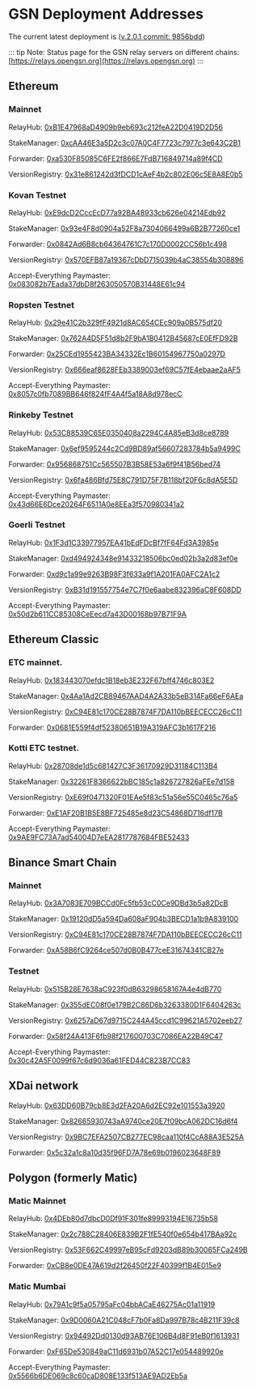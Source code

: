 # GSN Deployment Addresses

The current latest deployment is ([v.2.0.1 commit: 9856bdd](https://github.com/opengsn/gsn/releases/tag/v2.0.1)) <a id="current_latest_deployment_([v.2.0.1_commit:_9856bdd](https://github.com/opengsn/gsn/releases/tag/v2.0.1))"></a>

::: tip Note:
Status page for the GSN relay servers on different chains: [https://relays.opengsn.org](https://relays.opengsn.org)
:::

## Ethereum 

### Mainnet

RelayHub: [0xB1E47968aD4909b9eb693c212feA22D0419D2D56](https://etherscan.io/address/0xB1E47968aD4909b9eb693c212feA22D0419D2D56)

StakeManager: [0xcAA46E3a5D2c3c07A0C4F7723c7977c3e643C2B1](https://etherscan.io/address/0xcAA46E3a5D2c3c07A0C4F7723c7977c3e643C2B1)

Forwarder: [0xa530F85085C6FE2f866E7FdB716849714a89f4CD](https://etherscan.io/address/0xa530F85085C6FE2f866E7FdB716849714a89f4CD)

VersionRegistry: [0x31e861242d3fDCD1cAeF4b2c802E06c5E8A8E0b5](https://etherscan.io/address/0x31e861242d3fDCD1cAeF4b2c802E06c5E8A8E0b5)


### Kovan Testnet

RelayHub: [0xE9dcD2CccEcD77a92BA48933cb626e04214Edb92](https://kovan.etherscan.io/address/0xE9dcD2CccEcD77a92BA48933cb626e04214Edb92)

StakeManager: [0x93e4F8d0904a52F8a7304066499a6B2B77260ce1](https://kovan.etherscan.io/address/0x93e4F8d0904a52F8a7304066499a6B2B77260ce1)

Forwarder: [0x0842Ad6B8cb64364761C7c170D0002CC56b1c498](https://kovan.etherscan.io/address/0x0842Ad6B8cb64364761C7c170D0002CC56b1c498)

VersionRegistry: [0x570EFB87a19367cDbD715039b4aC38554b308896](https://kovan.etherscan.io/address/0x570EFB87a19367cDbD715039b4aC38554b308896)

Accept-Everything Paymaster: [0x083082b7Eada37dbD8f263050570B31448E61c94](https://kovan.etherscan.io/address/0x083082b7Eada37dbD8f263050570B31448E61c94)


### Ropsten Testnet

RelayHub: [0x29e41C2b329fF4921d8AC654CEc909a0B575df20](https://ropsten.etherscan.io/address/0x29e41C2b329fF4921d8AC654CEc909a0B575df20)

StakeManager: [0x762A4D5F51d8b2F9bA1B0412B45687cE0EfFD92B](https://ropsten.etherscan.io/address/0x762A4D5F51d8b2F9bA1B0412B45687cE0EfFD92B)

Forwarder: [0x25CEd1955423BA34332Ec1B60154967750a0297D](https://ropsten.etherscan.io/address/0x25CEd1955423BA34332Ec1B60154967750a0297D)

VersionRegistry: [0x666eaf8628FEb3389003ef69C57fE4ebaae2aAF5](https://ropsten.etherscan.io/address/0x666eaf8628FEb3389003ef69C57fE4ebaae2aAF5)

Accept-Everything Paymaster: [0x8057c0fb7089BB646f824fF4A4f5a18A8d978ecC](https://ropsten.etherscan.io/address/0x8057c0fb7089BB646f824fF4A4f5a18A8d978ecC)


### Rinkeby Testnet

RelayHub: [0x53C88539C65E0350408a2294C4A85eB3d8ce8789](https://rinkeby.etherscan.io/address/0x53C88539C65E0350408a2294C4A85eB3d8ce8789)

StakeManager: [0x6ef9595244c2Cd9BD89af56607283784b5a9499C](https://rinkeby.etherscan.io/address/0x6ef9595244c2Cd9BD89af56607283784b5a9499C)

Forwarder: [0x956868751Cc565507B3B58E53a6f9f41B56bed74](https://rinkeby.etherscan.io/address/0x956868751Cc565507B3B58E53a6f9f41B56bed74)

VersionRegistry: [0x6fa486Bfd75E8C791D75F7B118bf20F6c8dA5E5D](https://rinkeby.etherscan.io/address/0x6fa486Bfd75E8C791D75F7B118bf20F6c8dA5E5D)

Accept-Everything Paymaster: [0x43d66E6Dce20264F6511A0e8EEa3f570980341a2](https://rinkeby.etherscan.io/address/0x43d66E6Dce20264F6511A0e8EEa3f570980341a2)

### Goerli Testnet

RelayHub: [0x1F3d1C33977957EA41bEdFDcBf7fF64Fd3A3985e](https://goerli.etherscan.io/address/0x1F3d1C33977957EA41bEdFDcBf7fF64Fd3A3985e)

StakeManager: [0xd494924348e91433218506bc0ed02b3a2d83ef0e](https://goerli.etherscan.io/address/0xd494924348e91433218506bc0ed02b3a2d83ef0e)

Forwarder: [0xd9c1a99e9263B98F3f633a9f1A201FA0AFC2A1c2](https://goerli.etherscan.io/address/0xd9c1a99e9263B98F3f633a9f1A201FA0AFC2A1c2)

VersionRegistry: [0xB31d191557754e7C7f0e6aabe832396aC8F608DD](https://goerli.etherscan.io/address/0xB31d191557754e7C7f0e6aabe832396aC8F608DD)

Accept-Everything Paymaster: [0x50d2b611CC85308CeEecd7a43D00168b97B71F9A](https://goerli.etherscan.io/address/0x50d2b611CC85308CeEecd7a43D00168b97B71F9A)


## Ethereum Classic

### ETC mainnet.

RelayHub: [0x183443070efdc1B18eb3E232F67bff4746c803E2](https://blockscout.com/etc/mainnet/address/0x183443070efdc1B18eb3E232F67bff4746c803E2)

StakeManager: [0x4Aa1Ad2CB89467AAD4A2A33b5eB314Fa66eF6AEa](https://blockscout.com/etc/mainnet/address/0x4Aa1Ad2CB89467AAD4A2A33b5eB314Fa66eF6AEa)

VersionRegistry: [0xC94E81c170CE28B7874F7DA110bBEECECC26cC11](https://blockscout.com/etc/mainnet/address/0xC94E81c170CE28B7874F7DA110bBEECECC26cC11)

Forwarder: [0x0681E559f4df52380651B19A319AFC3b1617F216](https://blockscout.com/etc/mainnet/address/0x0681E559f4df52380651B19A319AFC3b1617F216)


### Kotti ETC testnet.

RelayHub: [0x28708de1d5c681427C3F36170929D31184C113B4](https://blockscout.com/etc/kotti/address/0x28708de1d5c681427C3F36170929D31184C113B4)

StakeManager: [0x32261F8366622bBC185c1a826727826aFEe7d158](https://blockscout.com/etc/kotti/address/0x32261F8366622bBC185c1a826727826aFEe7d158)

VersionRegistry: [0xE69f0471320F01EAe5f83c51a56e55C0465c76a5](https://blockscout.com/etc/kotti/address/0xE69f0471320F01EAe5f83c51a56e55C0465c76a5)

Forwarder: [0xE1AF20B1B5E8BF725485e8d23C54868D716df17B](https://blockscout.com/etc/kotti/address/0xE1AF20B1B5E8BF725485e8d23C54868D716df17B)

Accept-Everything Paymaster: [0x9AE9FC73A7ad54004D7eEA2817787684FBE52433](https://blockscout.com/etc/kotti/address/0x9AE9FC73A7ad54004D7eEA2817787684FBE52433)

## Binance Smart Chain

### Mainnet

RelayHub: [0x3A7083E709BCCd0Fc5fb53cC0Ce9DBd3b5a82DcB](https://bscscan.com/address/0x3A7083E709BCCd0Fc5fb53cC0Ce9DBd3b5a82DcB)

StakeManager: [0x19120dD5a594Da608aF904b3BECD1a1b9A839100](https://bscscan.com/address/0x19120dD5a594Da608aF904b3BECD1a1b9A839100)

VersionRegistry: [0xC94E81c170CE28B7874F7DA110bBEECECC26cC11](https://bscscan.com/address/0xC94E81c170CE28B7874F7DA110bBEECECC26cC11)

Forwarder: [0xA58B6fC9264ce507d0B0B477ceE31674341CB27e](https://bscscan.com/address/0xA58B6fC9264ce507d0B0B477ceE31674341CB27e)

### Testnet

RelayHub: [0x515B28E7638aC923f0dB63298658167A4e4dB770](https://testnet.bscscan.com/address/0x515B28E7638aC923f0dB63298658167A4e4dB770)

StakeManager: [0x355dEC08f0e179B2C86D6b3263380D1F6404263c](https://testnet.bscscan.com/address/0x355dEC08f0e179B2C86D6b3263380D1F6404263c)

VersionRegistry: [0x6257aD67d9715C244A45ccd1C99621A5702eeb27](https://testnet.bscscan.com/address/0x6257aD67d9715C244A45ccd1C99621A5702eeb27)

Forwarder: [0x58f24A413F6fb98f217600703C7086EA22B49C47](https://testnet.bscscan.com/address/0x58f24A413F6fb98f217600703C7086EA22B49C47)

Accept-Everything Paymaster: [0x30c42A5F0099f67c6d9036a61FED44C823B7CC83](https://testnet.bscscan.com/address/0x30c42A5F0099f67c6d9036a61FED44C823B7CC83)

## XDai network


RelayHub: [0x63DD60B79cb8E3d2FA20A6d2EC92e101553a3920](https://blockscout.com/poa/xdai/address/0x63dd60b79cb8e3d2fa20a6d2ec92e101553a3920)

StakeManager: [0x82665930743aA9740ce20E7f09bcA062DC16d6f4](https://blockscout.com/poa/xdai/address/0x82665930743aA9740ce20E7f09bcA062DC16d6f4)

VersionRegistry: [0x9BC7EFA2507CB277EC98caa110f4CcA88A3E525A](https://blockscout.com/poa/xdai/address/0x9BC7EFA2507CB277EC98caa110f4CcA88A3E525A)

Forwarder: [0x5c32a1c8a10d35f96FD7A78e69b0196023648F89](https://blockscout.com/poa/xdai/address/0x5c32a1c8a10d35f96FD7A78e69b0196023648F89)

## Polygon (formerly Matic)

### Matic Mainnet

RelayHub: [0x4DEb80d7dbcD0Df91F301fe89993194E16735b58](https://explorer-mainnet.maticvigil.com/address/0x4DEb80d7dbcD0Df91F301fe89993194E16735b58/contracts)

StakeManager: [0x2c788C28406E839B2F1fE540f0e654b417BAa92c](https://explorer-mainnet.maticvigil.com/address/0x2c788C28406E839B2F1fE540f0e654b417BAa92c/contracts)

VersionRegistry: [0x53F662C49997eB95cFd9203dB89b30065FCa249B](https://explorer-mainnet.maticvigil.com/address/0x53F662C49997eB95cFd9203dB89b30065FCa249B/contracts)

Forwarder: [0xCB8e0DE47A619d2f26450f22F40399f1B4E015e9](https://explorer-mainnet.maticvigil.com/address/0xCB8e0DE47A619d2f26450f22F40399f1B4E015e9/contracts)

### Matic Mumbai

RelayHub: [0x79A1c9f5a05795aFc04bbACaE46275Ac01a11919](https://explorer-mumbai.maticvigil.com/address/0x79A1c9f5a05795aFc04bbACaE46275Ac01a11919/contracts)

StakeManager: [0x9D0060A21C048cF7b0Fa8Da997B78c4B211F39c8](https://explorer-mumbai.maticvigil.com/address/0x9D0060A21C048cF7b0Fa8Da997B78c4B211F39c8/contracts)

VersionRegistry: [0x94492Dd0130d93AB76E106B4d8F91eB0f1613931](https://explorer-mumbai.maticvigil.com/address/0x94492Dd0130d93AB76E106B4d8F91eB0f1613931/contracts)

Forwarder: [0xF65De530849aC11d6931b07A52C17e054489920e](https://explorer-mumbai.maticvigil.com/address/0xF65De530849aC11d6931b07A52C17e054489920e/contracts)

Accept-Everything Paymaster: [0x5566b6DE069c8c60caD808E133f513AE9AD2Eb5a](https://explorer-mumbai.maticvigil.com/address/0x5566b6DE069c8c60caD808E133f513AE9AD2Eb5a/contracts)

